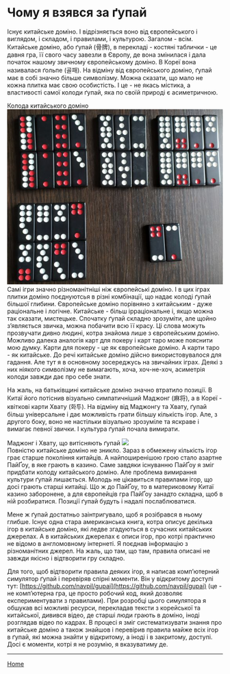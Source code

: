 # Чому я взявся за ґупай

Існує китайське доміно. І відрізняється воно від європейського і виглядом, і складом, і правилами, і культурою. Загалом - всім. Китайське доміно, або ґупай (骨牌), в перекладі - костяні таблички - це давня гра, її свого часу завезли в Європу, де вона змінилася і дала початок нашому звичному європейському доміно. В Кореї вона називалася ґольпе (골패). На відміну від європейського доміно, ґупай має в собі значно більше символізму. Можна сказати, що мало не кожна плитка має свою особистість. І це - не якась містика, а властивості самої колоди ґупай, яка по своїй природі є асиметричною. 

Колода китайського доміно ![](/docs/assets/images/gupai/gupai-deck.jpg?w=554)  
Самі ігри значно різноманітніші ніж європейські доміно. І в цих іграх плитки доміно поєднуютсья в різні комбінації, що надає колоді ґупай більшої глибини. Європейське доміно порівняно з китайським - дуже раціональне і логічне. Китайське - більш ірраціональне і, якщо можна так сказати, мистецьке. Спочатку ґупай складно зрозуміти, але щойно з’являється звичка, можна побачити всю її красу. Ці слова можуть прозвучати дивно людині, котра знайома лише з європейським доміно. Можливо далека аналогія карт для покеру і карт таро може пояснити мою думку. Карти для покеру - це як європейське доміно. А карти таро - як китайське. До речі китайське доміно дійсно використовувалося для гадання. Але тут я в основному зосереджусь на звичайних іграх. Деякі з них ніякого символізму не вимагають, хоча, хоч-не-хоч, асиметрія колоди завжди дає про себе знати. 

На жаль, на батьківщині китайське доміно значно втратило позиції. В Китаї його потіснив візуально симпатичніший Маджонг (麻将), а в Кореї - квіткові карти Хвату (화투). На відміну від Маджонгу та Хвату, ґупай більш універсальне і дає можливість грати більшу кількість ігор. Але, з другого боку, воно не настільки візуально зрозуміле та яскраве і вимагає певної звички. І культура ґупай почала вимирати. 

Маджонг і Хвату, що витісняють ґупай ![](/docs/assets/images/gupai/hwatu-1.jpg?w=728)  
Повністю китайське доміно не зникло. Зараз в обмежену кількість ігор грає старше покоління китайців. А найпоширенішою грою стало азартне ПайҐоу, в яке грають в казино. Саме завдяки існуванню ПайҐоу я зміг придбати колоду китайського доміно. Але проблема вимирання культури ґупай лишається. Молодь не цікавиться правилами ігор, що досі грають старші китайці. Що ж до ПайҐоу, то в материковому Китаї казино заборонене, а для європейців гра ПайҐоу занадто складна, щоб в ній розбиратися. Позиції ґупай будуть і надалі послаблюватися. 

Мене ж ґупай достатньо заінтригувало, щоб я розібрався в ньому глибше. Існує одна стара американська книга, котра описує декілька ігор в китайське доміно, які ледве згадуються в сучасних китайських джерелах. А в китайських джерелах є описи ігор, про котрі практично не відомо в англомовному інтернеті. Я поєднав інформацію з різноманітних джерел. На жаль, що там, що там, правила описані не завжди якісно і відтворити гру складно. 

Для того, щоб відтворити правила деяких ігор, я написав комп’ютерний симулятор ґупай і перевіряв спірні моменти. Він у відкритому доступі тут: [https://github.com/navpil/gupai](https://github.com/navpil/gupai) (це - не комп’ютерна гра, це просто робочий код, який дозволяє експериментувати з правилами). При розробці цього симулятора я обшукав всі можливі ресурси, перекладав тексти з корейської та китайської, дивився відео, де старші люди грають в доміно, іноді розглядав відео по кадрах. В процесі я зміг систематизувати знання про китайське доміно а також знайшов і перевірив правила майже всіх ігор в ґупай, які можна знайти у відкритому, а іноді і в закритому, доступі. Досі є моменти, котрі я не розумію, я вказуватиму де. 



---  

[Home](/wpua/gupai/index.html)

